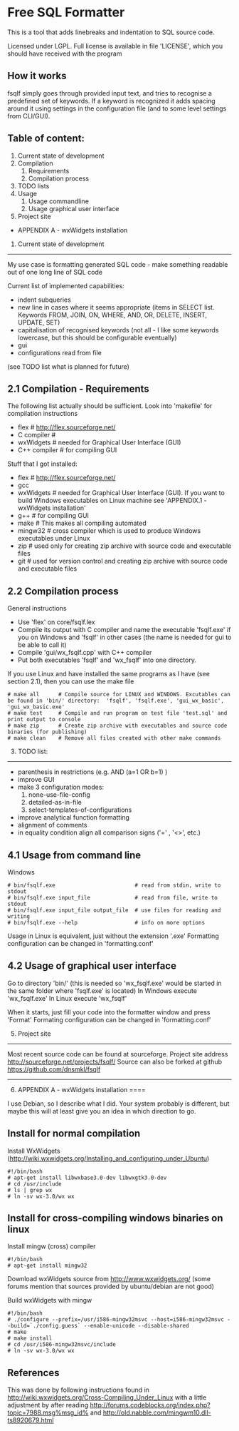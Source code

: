 Free SQL Formatter
====

This is a tool that adds linebreaks and indentation to SQL source code.

Licensed under LGPL.  Full license is available in file 'LICENSE', which you should have received with the program


How it works
----
fsqlf simply goes through provided input text, and tries to recognise a predefined set of keywords.  If a keyword is recognized it adds spacing around it using settings in the configuration file (and to some level settings from CLI/GUI).


Table of content:
----

1.  Current state of development
2.  Compilation
    1.  Requirements
    2.  Compilation process
3.  TODO lists
4.  Usage
    1.  Usage commandline
    2. Usage graphical user interface
5.  Project site
- APPENDIX A - wxWidgets installation



1.  Current state of development
----
My use case is formatting generated SQL code - make something readable out of one long line of SQL code

Current list of implemented capabilities:

-  indent subqueries
-  new line in cases where it seems appropriate (items in SELECT list. Keywords FROM, JOIN, ON, WHERE, AND, OR, DELETE, INSERT, UPDATE, SET)
-  capitalisation of recognised keywords (not all - I like some keywords lowercase, but this should be configurable eventually)
-  gui
-  configurations read from file

(see TODO list what is planned for future)



2.1  Compilation - Requirements
----

The following list actually should be sufficient. Look into 'makefile' for compilation instructions

- flex         # http://flex.sourceforge.net/
- C compiler   #
- wxWidgets    # needed for Graphical User Interface (GUI)
- C++ compiler # for compiling GUI


Stuff that I got installed:

- flex      # http://flex.sourceforge.net/
- gcc
- wxWidgets # needed for Graphical User Interface (GUI). If you want to build Windows executables on Linux machine see 'APPENDIX.1 - wxWidgets installation'
- g++       # for compiling GUI
- make      # This makes all compiling automated
- mingw32   # cross compiler which is used to produce Windows executables under Linux
- zip       # used only for creating zip archive with source code and executable files
- git       # used for version control and creating zip archive with source code and executable files


2.2 Compilation process
----
General instructions

- Use 'flex' on core/fsqlf.lex
- Compile its output with C compiler and name the executable 'fsqlf.exe' if you on Windows and 'fsqlf' in other cases (the name is needed for gui to be able to call it)
- Compile 'gui/wx_fsqlf.cpp' with C++ compiler
- Put both executables 'fsqlf' and 'wx_fsqlf' into one directory.

If you use Linux and have installed the same programs as I have (see section 2.1), then you can use the make file

    # make all      # Compile source for LINUX and WINDOWS. Excutables can be found in 'bin/' directory:  'fsqlf', 'fsqlf.exe', 'gui_wx_basic', 'gui_wx_basic.exe'
    # make test     # Compile and run program on test file 'test.sql' and print output to console
    # make zip      # Create zip archive with executables and source code binaries (for publishing)
    # make clean    # Remove all files created with other make commands


3. TODO list:
----

- parenthesis in restrictions (e.g. AND (a=1 OR b=1) )
- improve GUI
- make 3 configuration modes:
    1. none-use-file-config
    2. detailed-as-in-file
    3. select-templates-of-configurations
- improve analytical function formatting
- alignment of comments
- in equality condition align all comparison signs ('=' , '<>', etc.)


4.1 Usage from command line
----
Windows

    # bin/fsqlf.exe                         # read from stdin, write to stdout
    # bin/fsqlf.exe input_file              # read from file, write to stdout
    # bin/fsqlf.exe input_file output_file  # use files for reading and writing
    # bin/fsqlf.exe --help                  # info on more options

Usage in Linux is equivalent, just without the extension '.exe'
Formatting configuration can be changed in 'formatting.conf'


4.2 Usage of graphical user interface
----
Go to directory 'bin/' (this is needed so 'wx_fsqlf.exe' would be started in the same folder where 'fsqlf.exe' is located)
In Windows execute 'wx_fsqlf.exe'
In Linux execute 'wx_fsqlf'

When it starts, just fill your code into the formatter window and press 'Format'
Formating configuration can be changed in 'formatting.conf'



5. Project site
----
Most recent source code can be found at sourceforge.
Project site address http://sourceforge.net/projects/fsqlf/
Source can also be forked at github https://github.com/dnsmkl/fsqlf



* * *


6. APPENDIX A - wxWidgets installation
====

I use Debian, so I describe what I did. Your system probably is different, but maybe this will at least give you an idea in which direction to go.

Install for normal compilation
----
Install WxWidgets
(http://wiki.wxwidgets.org/Installing_and_configuring_under_Ubuntu)

    #!/bin/bash
    # apt-get install libwxbase3.0-dev libwxgtk3.0-dev
    # cd /usr/include
    # ls | grep wx
    # ln -sv wx-3.0/wx wx

Install for cross-compiling windows binaries on linux
----
Install mingw (cross) compiler

    #!/bin/bash
    # apt-get install mingw32

Download wxWidgets source from http://www.wxwidgets.org/
(some forums mention that sources provided by ubuntu/debian are not good)

Build wxWidgets with mingw

    #!/bin/bash
    # ./configure --prefix=/usr/i586-mingw32msvc --host=i586-mingw32msvc --build=`./config.guess` --enable-unicode --disable-shared
    # make
    # make install
    # cd /usr/i586-mingw32msvc/include
    # ln -sv wx-3.0/wx wx

References
----
This was done by following instructions found in  http://wiki.wxwidgets.org/Cross-Compiling_Under_Linux
with a little adjustment by after reading  http://forums.codeblocks.org/index.php?topic=7988.msg%msg_id%
and  http://old.nabble.com/mingwm10.dll-ts8920679.html

